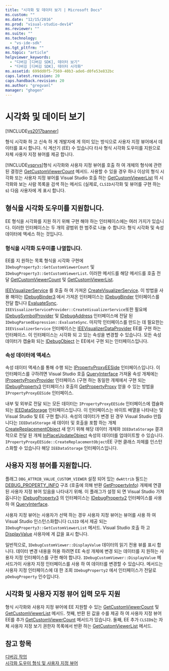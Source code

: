 ```yaml
---
title: "시각화 및 데이터 보기 | Microsoft Docs"
ms.custom: ""
ms.date: "12/15/2016"
ms.prod: "visual-studio-dev14"
ms.reviewer: ""
ms.suite: ""
ms.technology: 
  - "vs-ide-sdk"
ms.tgt_pltfrm: ""
ms.topic: "article"
helpviewer_keywords: 
  - "디버깅 [디버깅 SDK], 데이터 보기"
  - "디버깅 [디버깅 SDK], 데이터 시각화"
ms.assetid: 699dd0f5-7569-40b3-ade6-d0fe53e832bc
caps.latest.revision: 20
caps.handback.revision: 20
ms.author: "gregvanl"
manager: "ghogen"
---
```

# 시각화 및 데이터 보기
[!INCLUDE[vs2017banner](../../code-quality/includes/vs2017banner.md)]

형식 시각화 하 고 신속 하 게 개발자에 게 의미 있는 방식으로 사용자 지정 뷰어에서 데이터를 표시 합니다.  식 계산기 \(EE\) 수 있습니다 타사 형식 시각화 도우미를 지원으로 자체 사용자 지정 뷰어를 제공 합니다.  
  
 [!INCLUDE[vsprvs](../../code-quality/includes/vsprvs_md.md)]형식 시각화와 사용자 지정 뷰어를 호출 하 여 개체의 형식에 관련 된 결정은 [GetCustomViewerCount](../../extensibility/debugger/reference/idebugproperty3-getcustomviewercount.md) 메서드.  사용할 수 있을 경우 하나 이상의 형식 시각화 또는 사용자 지정 뷰어를 Visual Studio 호출 하는 [GetCustomViewerList](../../extensibility/debugger/reference/idebugproperty3-getcustomviewerlist.md) 의 시각화와 보는 사람 목록을 검색 하는 메서드 \(실제로, `CLSID`시각화 및 뷰어를 구현 하는 s\) 다음 사용자에 게 표시 합니다.  
  
## 형식을 시각화 도우미를 지원합니다.  
 EE 형식을 시각화를 지원 하기 위해 구현 해야 하는 인터페이스에는 여러 가지가 있습니다.  이러한 인터페이스는 두 개의 광범위 한 범주로 나눌 수 합니다: 형식 시각화 및 속성 데이터에 액세스 하는 것입니다.  
  
### 형식을 시각화 도우미를 나열합니다.  
 EE를 지 원하는 목록 형식을 시각화 구현에 `IDebugProperty3::GetCustomViewerCount` 및 `IDebugProperty3::GetCustomViewerList`.  이러한 메서드를 해당 메서드를 호출 전달 [GetCustomViewerCount](../../extensibility/debugger/reference/ieevisualizerservice-getcustomviewercount.md) 및 [GetCustomViewerList](../../extensibility/debugger/reference/ieevisualizerservice-getcustomviewerlist.md).  
  
 [IEEVisualizerService](../../extensibility/debugger/reference/ieevisualizerservice.md) 를 호출 하 여 가져온 [CreateVisualizerService](../../extensibility/debugger/reference/ieevisualizerserviceprovider-createvisualizerservice.md).  이 방법을 사용 해야는 [IDebugBinder3](../../extensibility/debugger/reference/idebugbinder3.md) 에서 가져온 인터페이스는 [IDebugBinder](../../extensibility/debugger/reference/idebugbinder.md) 인터페이스를 전달 합니다 [EvaluateSync](../../extensibility/debugger/reference/idebugparsedexpression-evaluatesync.md).  `IEEVisualizerServiceProvider::CreateVisualizerService`또한 필요에 [IDebugSymbolProvider](../../extensibility/debugger/reference/idebugsymbolprovider.md) 및 [IDebugAddress](../../extensibility/debugger/reference/idebugaddress.md) 인터페이스에 전달 된 `IDebugParsedExpression::EvaluateSync`.  마지막 인터페이스를 만드는 데 필요한는 `IEEVisualizerService` 인터페이스는 [IEEVisualizerDataProvider](../../extensibility/debugger/reference/ieevisualizerdataprovider.md) EE를 구현 하는 인터페이스.  이 인터페이스는 시각화 되 고 있는 속성을 변경할 수 있습니다.  모든 속성 데이터가 캡슐화 되는 [IDebugObject](../../extensibility/debugger/reference/idebugobject.md) 는 EE에서 구현 되는 인터페이스입니다.  
  
### 속성 데이터에 액세스  
 속성 데이터 액세스를 통해 수행 되는 [IPropertyProxyEESide](../../extensibility/debugger/reference/ipropertyproxyeeside.md) 인터페이스입니다.  이 인터페이스를 구하려면 Visual Studio 호출 [QueryInterface](/visual-cpp/atl/queryinterface) 가져올 속성 개체에는 [IPropertyProxyProvider](../../extensibility/debugger/reference/ipropertyproxyprovider.md) 인터페이스 \(구현 하는 동일한 개체에서 구현 되는 [IDebugProperty3](../../extensibility/debugger/reference/idebugproperty3.md) 인터페이스\) 호출의 [GetPropertyProxy](../../extensibility/debugger/reference/ipropertyproxyprovider-getpropertyproxy.md) 얻을 수 있는 방법을 `IPropertyProxyEESide` 인터페이스.  
  
 내부 및 외부로 전달 되는 모든 데이터는 `IPropertyProxyEESide` 인터페이스에 캡슐화 되는 [IEEDataStorage](../../extensibility/debugger/reference/ieedatastorage.md) 인터페이스입니다.  이 인터페이스는 바이트 배열을 나타내는 및 Visual Studio 및 EE 구현 합니다.  속성의 데이터가 변경 된 경우 Visual Studio 만듭니다는 `IEEDataStorage` 새 데이터 및 호출을 포함 하는 개체 [CreateReplacementObject](../../extensibility/debugger/reference/ipropertyproxyeeside-createreplacementobject.md) 새 얻기 위해 해당 데이터 개체와 `IEEDataStorage` 결과적으로 전달 된 개체 [InPlaceUpdateObject](../../extensibility/debugger/reference/ipropertyproxyeeside-inplaceupdateobject.md) 속성의 데이터를 업데이트할 수 있습니다.  `IPropertyProxyEESide::CreateReplacementObject`EE 구현 클래스 자체를 인스턴스화할 수 있습니다 해당 `IEEDataStorage` 인터페이스입니다.  
  
## 사용자 지정 뷰어를 지원합니다.  
 플래그 `DBG_ATTRIB_VALUE_CUSTOM_VIEWER` 설정 되어 있는 `dwAttrib` 필드는 [DEBUG\_PROPERTY\_INFO](../../extensibility/debugger/reference/debug-property-info.md) 구조 \(호출에 의해 반환 [GetPropertyInfo](../../extensibility/debugger/reference/idebugproperty2-getpropertyinfo.md)\) 개체에 연결 된 사용자 지정 뷰어 있음을 나타내기 위해.  이 플래그가 설정 되 면 Visual Studio 가져옵니다는 [IDebugProperty3](../../extensibility/debugger/reference/idebugproperty3.md) 의 인터페이스는 [IDebugProperty2](../../extensibility/debugger/reference/idebugproperty2.md) 인터페이스를 사용 하 여 [QueryInterface](/visual-cpp/atl/queryinterface).  
  
 사용자 지정 뷰어는 사용자가 선택 하는 경우 사용자 지정 뷰어는 뷰어를 사용 하 여 Visual Studio 인스턴스화합니다 `CLSID` 에서 제공 되는 `IDebugProperty3::GetCustomViewerList` 메서드.  Visual Studio 호출 하 고 [DisplayValue](../../extensibility/debugger/reference/idebugcustomviewer-displayvalue.md) 사용자에 게 값을 표시 합니다.  
  
 일반적으로, `IDebugCustomViewer::DisplayValue` 데이터의 읽기 전용 뷰를 표시 합니다.  데이터 변경 내용을 허용 하려면 EE 속성 개체에 변경 되는 데이터를 지 원하는 사용자 지정 인터페이스를 구현 해야 합니다.  `IDebugCustomViewer::DisplayValue` 메서드가이 사용자 지정 인터페이스를 사용 하 여 데이터를 변경할 수 있습니다.  메서드는 사용자 지정 인터페이스에 대 한 조회 `IDebugProperty2` 에서 인터페이스가 전달로 `pDebugProperty` 인수입니다.  
  
## 시각화 및 사용자 지정 뷰어 입력 모두 지원  
 형식 시각화와 사용자 지정 뷰어에 EE 지원할 수 있는 [GetCustomViewerCount](../../extensibility/debugger/reference/idebugproperty3-getcustomviewercount.md) 및 [GetCustomViewerList](../../extensibility/debugger/reference/idebugproperty3-getcustomviewerlist.md) 메서드.  첫째, 반환 된 값을 수를 제공 하 여 사용자 지정 뷰어 EE를 추가 [GetCustomViewerCount](../../extensibility/debugger/reference/ieevisualizerservice-getcustomviewercount.md) 메서드가 있습니다.  둘째, EE 추가 `CLSID`s는 자체 사용자 지정 보기 권한자 목록에서 반환 하는 [GetCustomViewerList](../../extensibility/debugger/reference/ieevisualizerservice-getcustomviewerlist.md) 메서드.  
  
## 참고 항목  
 [디버깅 작업](../../extensibility/debugger/debugging-tasks.md)   
 [시각화 도우미 형식 및 사용자 지정 뷰어](../../extensibility/debugger/type-visualizer-and-custom-viewer.md)